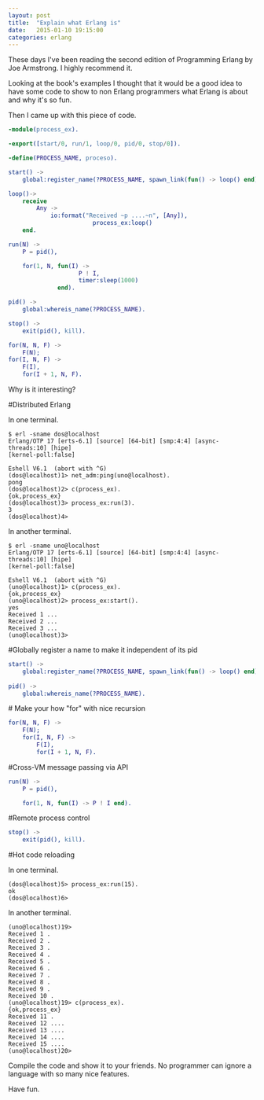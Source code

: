 ```yaml
---
layout: post
title:  "Explain what Erlang is"
date:   2015-01-10 19:15:00
categories: erlang
---
```


These days I've been reading the second edition of Programming Erlang
by Joe Armstrong. I highly recommend it.

Looking at the book's examples I thought that it would be a good idea
to have some code to show to non Erlang programmers what Erlang is
about and why it's so fun.

Then I came up with this piece of code.

```Erlang
-module(process_ex).

-export([start/0, run/1, loop/0, pid/0, stop/0]).

-define(PROCESS_NAME, proceso).

start() ->
    global:register_name(?PROCESS_NAME, spawn_link(fun() -> loop() end)).

loop()->
    receive
        Any ->
	        io:format("Received ~p ....~n", [Any]),
				        process_ex:loop()
    end.

run(N) ->
    P = pid(),

    for(1, N, fun(I) ->
                    P ! I,
                    timer:sleep(1000)
              end).

pid() ->
    global:whereis_name(?PROCESS_NAME).

stop() ->
    exit(pid(), kill).

for(N, N, F) ->
    F(N);
for(I, N, F) ->
    F(I),
    for(I + 1, N, F).
```

Why is it interesting?

#Distributed Erlang

In one terminal.

```
$ erl -sname dos@localhost
Erlang/OTP 17 [erts-6.1] [source] [64-bit] [smp:4:4] [async-threads:10] [hipe]
[kernel-poll:false]

Eshell V6.1  (abort with ^G)
(dos@localhost)1> net_adm:ping(uno@localhost).
pong
(dos@localhost)2> c(process_ex).
{ok,process_ex}
(dos@localhost)3> process_ex:run(3).
3
(dos@localhost)4>
```

In another terminal.

```
$ erl -sname uno@localhost
Erlang/OTP 17 [erts-6.1] [source] [64-bit] [smp:4:4] [async-threads:10] [hipe]
[kernel-poll:false]

Eshell V6.1  (abort with ^G)
(uno@localhost)1> c(process_ex).
{ok,process_ex}
(uno@localhost)2> process_ex:start().
yes
Received 1 ...
Received 2 ...
Received 3 ...
(uno@localhost)3>
```
<p>
#Globally register a name to make it independent of its pid

```Erlang
start() ->
    global:register_name(?PROCESS_NAME, spawn_link(fun() -> loop() end)).
    
pid() ->
    global:whereis_name(?PROCESS_NAME).
```

<p>
# Make your how "for" with nice recursion

```Erlang
for(N, N, F) ->
    F(N);
    for(I, N, F) ->
        F(I),
	    for(I + 1, N, F).
```

<p>
#Cross-VM message passing via API

```Erlang
run(N) ->
    P = pid(),

    for(1, N, fun(I) -> P ! I end).
```

<p>
#Remote process control

```Erlang
stop() ->
    exit(pid(), kill).
```

<p>
#Hot code reloading

In one terminal.

```
(dos@localhost)5> process_ex:run(15).
ok
(dos@localhost)6>
```

In another terminal.

```
(uno@localhost)19>
Received 1 .
Received 2 .
Received 3 .
Received 4 .
Received 5 .
Received 6 .
Received 7 .
Received 8 .
Received 9 .
Received 10 .
(uno@localhost)19> c(process_ex).
{ok,process_ex}
Received 11 .
Received 12 ....
Received 13 ....
Received 14 ....
Received 15 ....
(uno@localhost)20>
```

Compile the code and show it to your friends. No programmer can ignore
a language with so many nice features.

Have fun.
